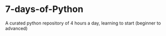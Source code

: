 # 7-days-of-Python
A curated python repository of 4 hours a day, learning to start (beginner to advanced)
